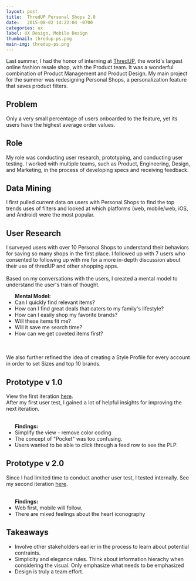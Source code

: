 ```yaml
---
layout: post
title:  ThredUP Personal Shops 2.0
date:   2015-08-02 14:22:04 -0700
categories: ux
label: UX Design, Mobile Design
thumbnail: thredup-ps.png
main-img: thredup-ps.png
---
```

<section>
    Last summer, I had the honor of interning at <a href="http://thredup.com">ThredUP</a>, the world's largest online fashion resale shop, with the Product team. It was a wonderful combination of Product Management and Product Design. My main project for the summer was redesigning Personal Shops, a personalization feature that saves product filters.
</section>

<div class="row">
  <div class="col-md-6 project-problem">
  		<h2 class="block-title">Problem</h2>
  		  Only a very small percentage of users onboarded to the feature, yet its users have the highest average order values.
  </div>
  <div class="col-md-6 project-role">
  	<h2 class="block-title">Role</h2>
  		My role was conducting user research, prototyping, and conducting user testing. I worked with multiple teams, such as Product, Engineering, Design, and Marketing, in the process of developing specs and receiving feedback.
  	</div>

</div>

<section>
<h1 class="section-title">Data Mining</h1>

I first pulled current data on users with Personal Shops to find the top trends uses of filters and looked at which platforms (web, mobile/web, iOS, and Android) were the most popular.
</section>

<section>
<h1 class="section-title">User Research</h1>
I surveyed users with over 10 Personal Shops to understand their behaviors for saving so many shops in the first place. I followed up with 7 users who consented to following up with me for a more in-depth discussion about their use of thredUP and other shopping apps.
<br>
<br>
Based on my conversations with the users, I created a mental model to understand the user's train of thought.
<ul>
  <strong>Mental Model:</strong>
    <li>Can I quickly find relevant items?</li>
    <li>How can I find great deals that caters to my family's lifestyle?</li>
    <li>How can I easily shop my favorite brands?</li>
    <li>Will these items fit me?</li>
    <li>Will it save me search time?</li>
    <li>How can we get coveted items first?</li>
</ul>
<br>
<br>
We also further refined the idea of creating a Style Profile for every account in order to set Sizes and top 10 brands.
</section>

<section>
	<h1 class="section-title">Prototype v 1.0</h1>
	View the first iteration <a href="http://share.framerjs.com/y2r6k8czd5k7/">here</a>.
  <br>
  After my first user test, I gained a lot of helpful insights for improving the next iteration.
  <br>
  <br>
  <ul>
  <strong>Findings:</strong>
    <li>Simplify the view - remove color coding</li>
    <li>The concept of "Pocket" was too confusing.</li>
    <li>Users wanted to be able to click through a feed row to see the PLP.</li>
  </ul>
</section>

<section>
  <h1 class="section-title">Prototype v 2.0</h1>
  Since I had limited time to conduct another user test, I tested internally. See my second iteration <a href="http://share.framerjs.com/daab0qd1fmzh/">here</a>.
  <br>
  <br>
  <ul>
  <strong>Findings:</strong>
    <li>Web first, mobile will follow.</li>
    <li>There are mixed feelings about the heart iconography</li>
  </ul>
</section>

<section>
<h1 class="section-title">Takeaways</h1>
<ul>
	<li>Involve other stakeholders earlier in the process to learn about potential contraints.</li>
	<li>Simplicity and elegance rules. Think about information hierachy when considering the visual. Only emphasize what needs to be emphasized </li>
	<li>Design is truly a team effort.</li>
</ul>
</section>




<!-- {% highlight ruby %}
def print_hi(name)
  puts "Hi, #{name}"
end
print_hi('Tom')
#=> prints 'Hi, Tom' to STDOUT.
{% endhighlight %}

Check out the [Jekyll docs][jekyll-docs] for more info on how to get the most out of Jekyll. File all bugs/feature requests at [Jekyll’s GitHub repo][jekyll-gh]. If you have questions, you can ask them on [Jekyll Talk][jekyll-talk].

[jekyll-docs]: http://jekyllrb.com/docs/home
[jekyll-gh]:   https://github.com/jekyll/jekyll
[jekyll-talk]: https://talk.jekyllrb.com/ -->

